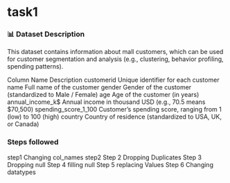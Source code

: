 # task1
### 📊 Dataset Description
This dataset contains information about mall customers, which can be used for customer segmentation and analysis (e.g., clustering, behavior profiling, spending patterns).


Column Name	                  Description
customerid	              Unique identifier for each customer
name	                    Full name of the customer
gender	                  Gender of the customer (standardized to Male / Female)
age	                      Age of the customer (in years)
annual_income_k$	        Annual income in thousand USD (e.g., 70.5 means $70,500)
spending_score_1_100	    Customer’s spending score, ranging from 1 (low) to 100 (high)
country	                  Country of residence (standardized to USA, UK, or Canada)

### Steps followed
step1  Changing col_names
step2  Step 2 Dropping Duplicates
Step 3 Dropping null
Step 4 filling null
Step 5 replacing Values
Step 6 Changing datatypes
